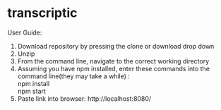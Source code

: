 # transcriptic
User Guide: <br />
  1. Download repository by pressing the clone or download drop down <br />
  2. Unzip <br />
  3. From the command line, navigate to the correct working directory <br />
  4. Assuming you have npm installed, enter these commands into the command line(they may take a while) : <br />
    npm install <br />
    npm start <br />
  5. Paste link into browser: http://localhost:8080/ <br />
